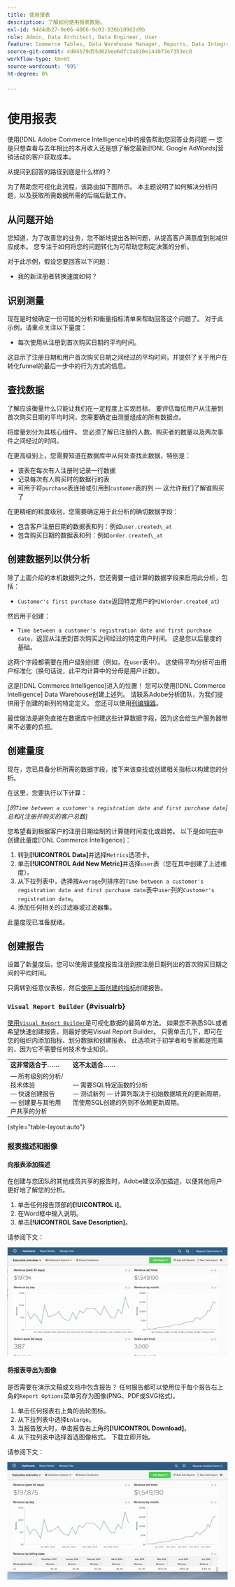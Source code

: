 ```yaml
---
title: 使用报表
description: 了解如何使用报表数据。
exl-id: 94d4db27-0e06-4066-9c03-036b109d2d9b
role: Admin, Data Architect, Data Engineer, User
feature: Commerce Tables, Data Warehouse Manager, Reports, Data Integration
source-git-commit: 4d04b79d55d02bee6dfc3a810e144073e7353ec0
workflow-type: tm+mt
source-wordcount: '995'
ht-degree: 0%

---
```


# 使用报表

使用[!DNL Adobe Commerce Intelligence]中的报告帮助您回答业务问题 — 您是只想查看与去年相比的本月收入还是想了解您最新[!DNL Google AdWords]营销活动的客户获取成本。

从提问到回答的路径到底是什么样的？

为了帮助您可视化此流程，该路由如下图所示。 本主题说明了如何解决分析问题，以及获取所需数据所需的后端后勤工作。

## 从问题开始

您知道，为了改善您的业务，您不断地提出各种问题，从提高客户满意度到削减供应成本。 您专注于如何将您的问题转化为可帮助您制定决策的分析。

对于此示例，假设您要回答以下问题：

* 我的新注册者转换速度如何？

## 识别测量

现在是时候确定一份可能的分析和衡量指标清单来帮助回答这个问题了。 对于此示例，请重点关注以下量度：

* 每次使用从注册到首次购买日期的平均时间。

这显示了注册日期和用户首次购买日期之间经过的平均时间，并提供了关于用户在转化funnel的最后一步中的行为方式的信息。

## 查找数据

了解应该衡量什么只能让我们在一定程度上实现目标。 要评估每位用户从注册到首次购买日期的平均时间，您需要确定由测量组成的所有数据点。

将度量划分为其核心组件。 您必须了解已注册的人数、购买者的数量以及两次事件之间经过的时间。

在更高级别上，您需要知道在数据库中从何处查找此数据，特别是：

* 该表在每次有人注册时记录一行数据
* 记录每次有人购买时的数据行的表
* 可用于将`purchase`表连接或引用到`customer`表的列 — 这允许我们了解谁购买了

在更精细的粒度级别，您需要确定用于此分析的确切数据字段：

* 包含客户注册日期的数据表和列：例如`user.created\_at`
* 包含购买日期的数据表和列：例如`order.created\_at`

## 创建数据列以供分析

除了上面介绍的本机数据列之外，您还需要一组计算的数据字段来启用此分析，包括：

* `Customer's first purchase date`返回特定用户的`MIN(order.created_at`)

然后用于创建：

* `Time between a customer's registration date and first purchase date`，返回从注册到首次购买之间经过的特定用户时间。 这是您以后量度的基础。

这两个字段都需要在用户级别创建（例如，在`user`表中）。 这使得平均分析可由用户标准化（换句话说，此平均计算中的分母是用户计数）。

这是[!DNL Commerce Intelligence]进入的位置！ 您可以使用[!DNL Commerce Intelligence] Data Warehouse创建上述列。 请联系Adobe分析团队，为我们提供用于创建的新列的特定定义。 您还可以使用[列编辑器](../../data-analyst/data-warehouse-mgr/creating-calculated-columns.md)。

最佳做法是避免直接在数据库中创建这些计算数据字段，因为这会给生产服务器带来不必要的负担。

## 创建量度

现在，您已具备分析所需的数据字段，接下来该查找或创建相关指标以构建您的分析。

在这里，您要执行以下计算：


_[的`Time between a customer's registration date and first purchase date`]总和/[注册并购买的客户总数]_

您希望看到根据客户的注册日期绘制的计算随时间变化或趋势。 以下是如何[在](../../data-user/reports/ess-manage-data-metrics.md)中创建此量度[!DNL Commerce Intelligence]：

1. 转到&#x200B;**[!UICONTROL Data]**&#x200B;并选择`Metrics`选项卡。
1. 单击&#x200B;**[!UICONTROL Add New Metric]**&#x200B;并选择`user`表（您在其中创建了上述维度）。
1. 从下拉列表中，选择按`Average`列排序的`Time between a customer's registration date and first purchase date`表中`user`列的`Customer's registration date`。
1. 添加任何相关的过滤器或过滤器集。

此量度现已准备就绪。

## 创建报告

设置了新量度后，您可以使用该量度报告注册到按注册日期列出的首次购买日期之间的平均时间。

只需转到任意仪表板，然后[使用上面创建的指标](../../data-user/reports/ess-manage-data-metrics.md)创建报告。

### `Visual Report Builder` {#visualrb}

[使用`Visual Report Builder`](../../data-user/reports/ess-rpt-build-visual.md)是可视化数据的最简单方法。 如果您不熟悉SQL或者希望快速创建报告，则最好使用Visual Report Builder。 只需单击几下，即可在您的组织内添加指标、划分数据和创建报表。 此选项对于初学者和专家都是完美的，因为它不需要任何技术专业知识。

|  |  |
|--- |--- |
| **这非常适合于……** | **这不太适合……** |
|  — 所有级别的分析/技术体验<br> — 快速创建报告<br> — 创建要与其他用户共享的分析 |  — 需要SQL特定函数的分析<br> — 测试新列 — 计算列取决于初始数据填充的更新周期，而使用SQL创建的列则不依赖更新周期。 |

{style="table-layout:auto"}

### 报表描述和图像

#### 向报表添加描述

在创建与您团队的其他成员共享的报告时，Adobe建议添加描述，以便其他用户更好地了解您的分析。

1. 单击任何报告顶部的&#x200B;**[!UICONTROL i]**。
1. 在Word框中输入说明。
1. 单击&#x200B;**[!UICONTROL Save Description]**。

请参阅下文：

![图表说明](../../assets/Chart_Description.gif)

#### 将报表导出为图像

是否需要在演示文稿或文档中包含报告？ 任何报告都可以使用位于每个报告右上角的`Report Options`菜单另存为图像(PNG、PDF或SVG格式)。

1. 单击任何报表右上角的齿轮图标。
1. 从下拉列表中选择`Enlarge`。
1. 当报告放大时，单击报告右上角的&#x200B;**[!UICONTROL Download]**。
1. 从下拉列表中选择首选图像格式。 下载立即开始。

请参阅下文：

![将报告导出为图像文件的动画演示](../../assets/exp-rep-as-image.gif)
